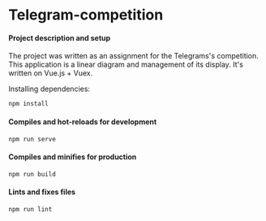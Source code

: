 # Telegram-competition

#### Project description and setup

The project was written as an assignment for the Telegrams's competition.
This application is a linear diagram and management of its display.
It's written on Vue.js + Vuex.

Installing dependencies:

```
npm install
```

#### Compiles and hot-reloads for development
```
npm run serve
```

#### Compiles and minifies for production
```
npm run build
```

#### Lints and fixes files
```
npm run lint
```